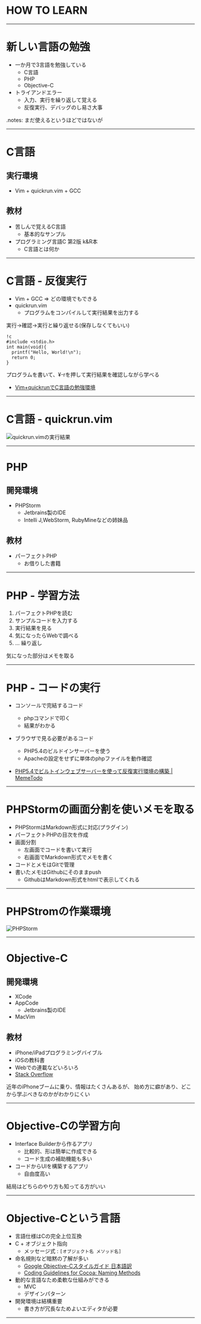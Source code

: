 # HOW TO LEARN

---

新しい言語の勉強
==============

- 一か月で3言語を勉強している
    - C言語
    - PHP
    - Objective-C
- トライアンドエラー
    - 入力、実行を繰り返して覚える
    - 反復実行、デバッグのし易さ大事

.notes: まだ使えるというほどではないが

---

C言語
====

## 実行環境

- Vim + quickrun.vim + GCC

## 教材

- 苦しんで覚えるC言語
    - 基本的なサンプル
- プログラミング言語C 第2版 k&R本
    - C言語とは何か

---

C言語 - 反復実行
==============

- Vim + GCC => どの環境でもできる
- quickrun.vim
    - プログラムをコンパイルして実行結果を出力する

実行->確認->実行と繰り返せる(保存しなくてもいい)

    !c
    #include <stdio.h>
    int main(void){
      printf("Hello, World!\n");
      return 0;
    }

プログラムを書いて、¥-rを押して実行結果を確認しながら学べる

- [Vim+quickrunでC言語の勉強環境](http://meme.efcl.info/2011/07/vimquickrunc.html)

---

C言語 - quickrun.vim
===============

![quickrun.vimの実行結果](hellowC.png)

---

PHP
===

## 開発環境

- PHPStorm
    - Jetbrains製のIDE
    - Intelli J,WebStorm, RubyMineなどの姉妹品

## 教材

- パーフェクトPHP
    - お借りした書籍
---

PHP - 学習方法
============

1. パーフェクトPHPを読む
2. サンプルコードを入力する
3. 実行結果を見る
4. 気になったらWebで調べる
5. ... 繰り返し

気になった部分はメモを取る

----

PHP - コードの実行
================

- コンソールで完結するコード
    - phpコマンドで叩く
    - 結果がわかる
- ブラウザで見る必要があるコード
    - PHP5.4のビルドインサーバーを使う
    - Apacheの設定をせずに単体のphpファイルを動作確認

- [PHP5.4でビルトインウェブサーバーを使って反復実行環境の構築 | MemeTodo](http://meme.efcl.info/2011/07/php54.html)

---

PHPStormの画面分割を使いメモを取る
=============================

- PHPStormはMarkdown形式に対応(プラグイン)
- パーフェクトPHPの目次を作成
- 画面分割
    - 左画面でコードを書いて実行
    - 右画面でMarkdown形式でメモを書く
- コードとメモはGitで管理
- 書いたメモはGithubにそのままpush
    - GithubはMarkdown形式をhtmlで表示してくれる

---

PHPStromの作業環境
================

![PHPStorm](110731-0001.png)

---

Objective-C
===========

## 開発環境

- XCode
- AppCode
    - Jetbrains製のIDE
- MacVim

## 教材

- iPhone/iPadプログラミングバイブル
- iOSの教科書
- Webでの連載などいろいろ
- [Stack Overflow][]

近年のiPhoneブームに乗り、情報はたくさんあるが、
始め方に癖があり、どこから学ぶべきなのかがわかりにくい

[Stack Overflow]: http://stackoverflow.com/

---

Objective-Cの学習方向
================

- Interface Builderから作るアプリ
    - 比較的、形は簡単に作成できる
    - コード生成の補助機能も多い
- コードからUIを構築するアプリ
    - 自由度高い

結局はどちらのやり方も知ってる方がいい

---

Objective-Cという言語
===================
- 言語仕様はCの完全上位互換
- C + オブジェクト指向
    - メッセージ式 : `[オブジェクト名 メソッド名]`
- 命名規則など暗黙の了解が多い
    - [Google Objective-Cスタイルガイド 日本語訳](http://www.textdrop.net/google-styleguide-ja/objcguide.xml)
    - [Coding Guidelines for Cocoa: Naming Methods](http://developer.apple.com/library/mac/#documentation/Cocoa/Conceptual/CodingGuidelines/Articles/NamingMethods.html)
- 動的な言語なため柔軟な仕組みができる
    - MVC
    - デザインパターン
- 開発環境は結構重要
    - 書き方が冗長なためよいエディタが必要
	
---




